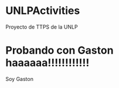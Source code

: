 UNLPActivities
==============

Proyecto de TTPS de la UNLP


Probando con Gaston haaaaaa!!!!!!!!!!!!
==============

Soy Gaston
